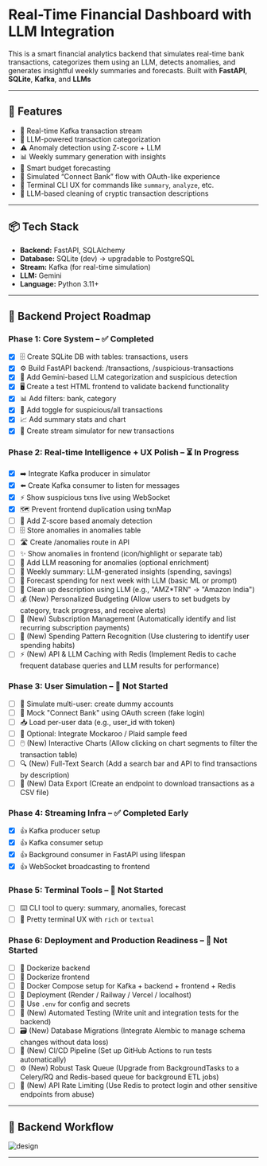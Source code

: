 # Real-Time Financial Dashboard with LLM Integration

This is a smart financial analytics backend that simulates real-time bank transactions, categorizes them using an LLM, detects anomalies, and generates insightful weekly summaries and forecasts. Built with **FastAPI**, **SQLite**, **Kafka**, and **LLMs**

---

## 🚀 Features

- 🔁 Real-time Kafka transaction stream  
- 🧠 LLM-powered transaction categorization  
- ⚠️ Anomaly detection using Z-score + LLM  
- 📊 Weekly summary generation with insights  
- 📅 Smart budget forecasting  
- 🔗 Simulated “Connect Bank” flow with OAuth-like experience  
- 💬 Terminal CLI UX for commands like `summary`, `analyze`, etc.  
- 🧽 LLM-based cleaning of cryptic transaction descriptions  

---

## 📦 Tech Stack

- **Backend:** FastAPI, SQLAlchemy  
- **Database:** SQLite (dev) → upgradable to PostgreSQL  
- **Stream:** Kafka (for real-time simulation)  
- **LLM:** Gemini  
- **Language:** Python 3.11+  

---

## 📝 Backend Project Roadmap

### Phase 1: Core System – ✅ Completed

- [x] 🗄️ Create SQLite DB with tables: transactions, users  
- [x] ⚙️ Build FastAPI backend: /transactions, /suspicious-transactions  
- [x] 🧠 Add Gemini-based LLM categorization and suspicious detection  
- [x] 🖥️ Create a test HTML frontend to validate backend functionality  
- [x] 📊 Add filters: bank, category  
- [x] 🔄 Add toggle for suspicious/all transactions  
- [x] 📈 Add summary stats and chart  
- [x] 🌊 Create stream simulator for new transactions  

### Phase 2: Real-time Intelligence + UX Polish – ⏳ In Progress

- [x] ➡️ Integrate Kafka producer in simulator  
- [x] ⬅️ Create Kafka consumer to listen for messages  
- [x] ⚡ Show suspicious txns live using WebSocket  
- [x] 🗺️ Prevent frontend duplication using txnMap  
- [ ] 🔬 Add Z-score based anomaly detection  
- [ ] 🗄️ Store anomalies in anomalies table  
- [ ] 🛣️ Create /anomalies route in API  
- [ ] ✨ Show anomalies in frontend (icon/highlight or separate tab)  
- [ ] 🤖 Add LLM reasoning for anomalies (optional enrichment)  
- [ ] 📅 Weekly summary: LLM-generated insights (spending, savings)  
- [ ] 🔮 Forecast spending for next week with LLM (basic ML or prompt)  
- [ ] 🧹 Clean up description using LLM (e.g., "AMZ*TRN" → "Amazon India")  
- [ ] 💰 (New) Personalized Budgeting (Allow users to set budgets by category, track progress, and receive alerts)  
- [ ] 🔁 (New) Subscription Management (Automatically identify and list recurring subscription payments)  
- [ ] 🧐 (New) Spending Pattern Recognition (Use clustering to identify user spending habits)  
- [ ] ⚡ (New) API & LLM Caching with Redis (Implement Redis to cache frequent database queries and LLM results for performance)  

### Phase 3: User Simulation – 🚧 Not Started

- [ ] 👥 Simulate multi-user: create dummy accounts  
- [ ] 🏦 Mock "Connect Bank" using OAuth screen (fake login)  
- [ ] 📥 Load per-user data (e.g., user_id with token)  
- [ ] 🔗 Optional: Integrate Mockaroo / Plaid sample feed  
- [ ] 🖱️ (New) Interactive Charts (Allow clicking on chart segments to filter the transaction table)  
- [ ] 🔍 (New) Full-Text Search (Add a search bar and API to find transactions by description)  
- [ ] 📄 (New) Data Export (Create an endpoint to download transactions as a CSV file)  

### Phase 4: Streaming Infra – ✅ Completed Early

- [x] 👍 Kafka producer setup  
- [x] 👍 Kafka consumer setup  
- [x] 👍 Background consumer in FastAPI using lifespan  
- [x] 👍 WebSocket broadcasting to frontend  

### Phase 5: Terminal Tools – 🚧 Not Started

- [ ] ⌨️ CLI tool to query: summary, anomalies, forecast  
- [ ] 🎨 Pretty terminal UX with `rich` or `textual`  

### Phase 6: Deployment and Production Readiness – 🚧 Not Started

- [ ] 🐳 Dockerize backend  
- [ ] 🐳 Dockerize frontend  
- [ ] 🐳 Docker Compose setup for Kafka + backend + frontend + Redis  
- [ ] 🚀 Deployment (Render / Railway / Vercel / localhost)  
- [ ] 🔑 Use `.env` for config and secrets  
- [ ] 🧪 (New) Automated Testing (Write unit and integration tests for the backend)  
- [ ] 🗃️ (New) Database Migrations (Integrate Alembic to manage schema changes without data loss)  
- [ ] 🔄 (New) CI/CD Pipeline (Set up GitHub Actions to run tests automatically)  
- [ ] ⚙️ (New) Robust Task Queue (Upgrade from BackgroundTasks to a Celery/RQ and Redis-based queue for background ETL jobs)  
- [ ] 🚫 (New) API Rate Limiting (Use Redis to protect login and other sensitive endpoints from abuse)  

---

## 🧩 Backend Workflow

![design](/pictures/Screenshot%202025-07-16%20at%209.46.38 PM.png)

---
